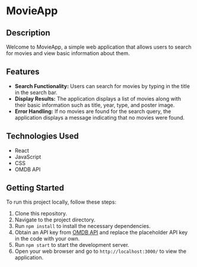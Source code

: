 # MovieApp

## Description

Welcome to MovieApp, a simple web application that allows users to search for movies and view basic information about them. 

## Features

- **Search Functionality:** Users can search for movies by typing in the title in the search bar.
- **Display Results:** The application displays a list of movies along with their basic information such as title, year, type, and poster image.
- **Error Handling:** If no movies are found for the search query, the application displays a message indicating that no movies were found.

## Technologies Used

- React
- JavaScript
- CSS
- OMDB API

## Getting Started

To run this project locally, follow these steps:

1. Clone this repository.
2. Navigate to the project directory.
3. Run `npm install` to install the necessary dependencies.
4. Obtain an API key from [OMDB API](https://www.omdbapi.com/) and replace the placeholder API key in the code with your own.
5. Run `npm start` to start the development server.
6. Open your web browser and go to `http://localhost:3000/` to view the application.

